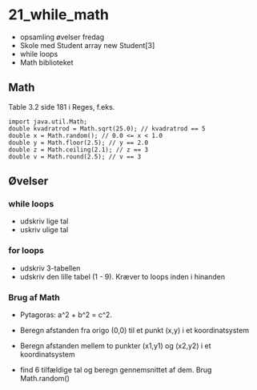 # 21_while_math

* opsamling øvelser fredag
* Skole med Student array new Student[3]
* while loops
* Math biblioteket

## Math
Table 3.2 side 181 i Reges, f.eks.
`````
import java.util.Math;
double kvadratrod = Math.sqrt(25.0); // kvadratrod == 5
double x = Math.random(); // 0.0 <= x < 1.0
double y = Math.floor(2.5); // y == 2.0
double z = Math.ceiling(2.1); // z == 3
double v = Math.round(2.5); // v == 3
``````

## Øvelser
### while loops
* udskriv lige tal
* uskriv ulige tal

### for loops
* udskriv 3-tabellen
* udskriv den lille tabel (1 - 9). Kræver to loops inden i hinanden

### Brug af Math
* Pytagoras: a^2 + b^2 = c^2.
* Beregn afstanden fra origo (0,0) til et punkt (x,y) i et koordinatsystem
* Beregn afstanden mellem to punkter (x1,y1) og (x2,y2) i et koordinatsystem

* find 6 tilfældige tal og beregn gennemsnittet af dem. Brug Math.random()
